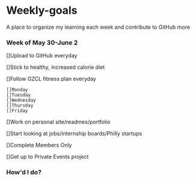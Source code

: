 # Weekly-goals
A place to organize my learning each week and contribute to GitHub more

### Week of May 30-June 2

[]Upload to GitHub everyday

[]Stick to healthy, increased calorie diet

[]Follow GZCL fitness plan everyday

    []Monday
    []Tuesday
    []Wednesday
    []Thursday
    []Friday

[]Work on personal site/readmes/portfolio

[]Start looking at jobs/internship boards/Philly startups

[]Complete Members Only

[]Get up to Private Events project

### How'd I do?

